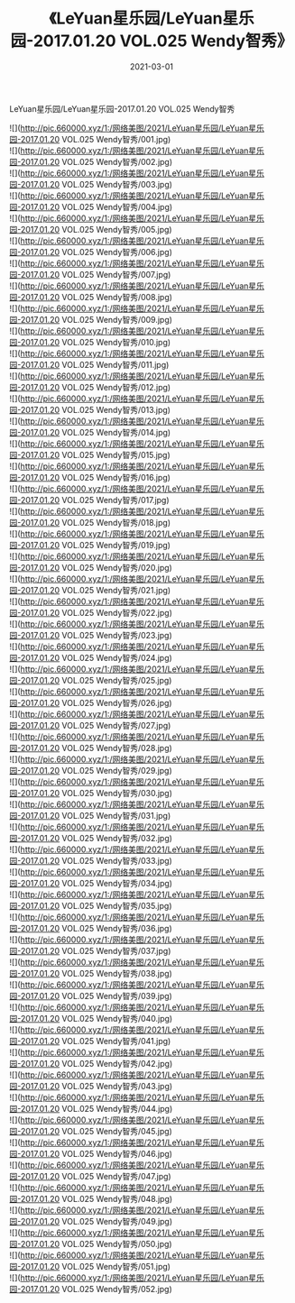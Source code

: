 ﻿---
layout: post
title:  《LeYuan星乐园/LeYuan星乐园-2017.01.20 VOL.025 Wendy智秀》
date:   2021-03-01
img: http://pic.660000.xyz/1:/网络美图/2021/LeYuan星乐园/LeYuan星乐园-2017.01.20 VOL.025 Wendy智秀/000.jpg
categories: [美女, 清纯, 唯美]
---

LeYuan星乐园/LeYuan星乐园-2017.01.20 VOL.025 Wendy智秀

 ![](http://pic.660000.xyz/1:/网络美图/2021/LeYuan星乐园/LeYuan星乐园-2017.01.20 VOL.025 Wendy智秀/001.jpg) <br>![](http://pic.660000.xyz/1:/网络美图/2021/LeYuan星乐园/LeYuan星乐园-2017.01.20 VOL.025 Wendy智秀/002.jpg) <br>![](http://pic.660000.xyz/1:/网络美图/2021/LeYuan星乐园/LeYuan星乐园-2017.01.20 VOL.025 Wendy智秀/003.jpg) <br>![](http://pic.660000.xyz/1:/网络美图/2021/LeYuan星乐园/LeYuan星乐园-2017.01.20 VOL.025 Wendy智秀/004.jpg) <br>![](http://pic.660000.xyz/1:/网络美图/2021/LeYuan星乐园/LeYuan星乐园-2017.01.20 VOL.025 Wendy智秀/005.jpg) <br>![](http://pic.660000.xyz/1:/网络美图/2021/LeYuan星乐园/LeYuan星乐园-2017.01.20 VOL.025 Wendy智秀/006.jpg) <br>![](http://pic.660000.xyz/1:/网络美图/2021/LeYuan星乐园/LeYuan星乐园-2017.01.20 VOL.025 Wendy智秀/007.jpg) <br>![](http://pic.660000.xyz/1:/网络美图/2021/LeYuan星乐园/LeYuan星乐园-2017.01.20 VOL.025 Wendy智秀/008.jpg) <br>![](http://pic.660000.xyz/1:/网络美图/2021/LeYuan星乐园/LeYuan星乐园-2017.01.20 VOL.025 Wendy智秀/009.jpg) <br>![](http://pic.660000.xyz/1:/网络美图/2021/LeYuan星乐园/LeYuan星乐园-2017.01.20 VOL.025 Wendy智秀/010.jpg) <br>![](http://pic.660000.xyz/1:/网络美图/2021/LeYuan星乐园/LeYuan星乐园-2017.01.20 VOL.025 Wendy智秀/011.jpg) <br>![](http://pic.660000.xyz/1:/网络美图/2021/LeYuan星乐园/LeYuan星乐园-2017.01.20 VOL.025 Wendy智秀/012.jpg) <br>![](http://pic.660000.xyz/1:/网络美图/2021/LeYuan星乐园/LeYuan星乐园-2017.01.20 VOL.025 Wendy智秀/013.jpg) <br>![](http://pic.660000.xyz/1:/网络美图/2021/LeYuan星乐园/LeYuan星乐园-2017.01.20 VOL.025 Wendy智秀/014.jpg) <br>![](http://pic.660000.xyz/1:/网络美图/2021/LeYuan星乐园/LeYuan星乐园-2017.01.20 VOL.025 Wendy智秀/015.jpg) <br>![](http://pic.660000.xyz/1:/网络美图/2021/LeYuan星乐园/LeYuan星乐园-2017.01.20 VOL.025 Wendy智秀/016.jpg) <br>![](http://pic.660000.xyz/1:/网络美图/2021/LeYuan星乐园/LeYuan星乐园-2017.01.20 VOL.025 Wendy智秀/017.jpg) <br>![](http://pic.660000.xyz/1:/网络美图/2021/LeYuan星乐园/LeYuan星乐园-2017.01.20 VOL.025 Wendy智秀/018.jpg) <br>![](http://pic.660000.xyz/1:/网络美图/2021/LeYuan星乐园/LeYuan星乐园-2017.01.20 VOL.025 Wendy智秀/019.jpg) <br>![](http://pic.660000.xyz/1:/网络美图/2021/LeYuan星乐园/LeYuan星乐园-2017.01.20 VOL.025 Wendy智秀/020.jpg) <br>![](http://pic.660000.xyz/1:/网络美图/2021/LeYuan星乐园/LeYuan星乐园-2017.01.20 VOL.025 Wendy智秀/021.jpg) <br>![](http://pic.660000.xyz/1:/网络美图/2021/LeYuan星乐园/LeYuan星乐园-2017.01.20 VOL.025 Wendy智秀/022.jpg) <br>![](http://pic.660000.xyz/1:/网络美图/2021/LeYuan星乐园/LeYuan星乐园-2017.01.20 VOL.025 Wendy智秀/023.jpg) <br>![](http://pic.660000.xyz/1:/网络美图/2021/LeYuan星乐园/LeYuan星乐园-2017.01.20 VOL.025 Wendy智秀/024.jpg) <br>![](http://pic.660000.xyz/1:/网络美图/2021/LeYuan星乐园/LeYuan星乐园-2017.01.20 VOL.025 Wendy智秀/025.jpg) <br>![](http://pic.660000.xyz/1:/网络美图/2021/LeYuan星乐园/LeYuan星乐园-2017.01.20 VOL.025 Wendy智秀/026.jpg) <br>![](http://pic.660000.xyz/1:/网络美图/2021/LeYuan星乐园/LeYuan星乐园-2017.01.20 VOL.025 Wendy智秀/027.jpg) <br>![](http://pic.660000.xyz/1:/网络美图/2021/LeYuan星乐园/LeYuan星乐园-2017.01.20 VOL.025 Wendy智秀/028.jpg) <br>![](http://pic.660000.xyz/1:/网络美图/2021/LeYuan星乐园/LeYuan星乐园-2017.01.20 VOL.025 Wendy智秀/029.jpg) <br>![](http://pic.660000.xyz/1:/网络美图/2021/LeYuan星乐园/LeYuan星乐园-2017.01.20 VOL.025 Wendy智秀/030.jpg) <br>![](http://pic.660000.xyz/1:/网络美图/2021/LeYuan星乐园/LeYuan星乐园-2017.01.20 VOL.025 Wendy智秀/031.jpg) <br>![](http://pic.660000.xyz/1:/网络美图/2021/LeYuan星乐园/LeYuan星乐园-2017.01.20 VOL.025 Wendy智秀/032.jpg) <br>![](http://pic.660000.xyz/1:/网络美图/2021/LeYuan星乐园/LeYuan星乐园-2017.01.20 VOL.025 Wendy智秀/033.jpg) <br>![](http://pic.660000.xyz/1:/网络美图/2021/LeYuan星乐园/LeYuan星乐园-2017.01.20 VOL.025 Wendy智秀/034.jpg) <br>![](http://pic.660000.xyz/1:/网络美图/2021/LeYuan星乐园/LeYuan星乐园-2017.01.20 VOL.025 Wendy智秀/035.jpg) <br>![](http://pic.660000.xyz/1:/网络美图/2021/LeYuan星乐园/LeYuan星乐园-2017.01.20 VOL.025 Wendy智秀/036.jpg) <br>![](http://pic.660000.xyz/1:/网络美图/2021/LeYuan星乐园/LeYuan星乐园-2017.01.20 VOL.025 Wendy智秀/037.jpg) <br>![](http://pic.660000.xyz/1:/网络美图/2021/LeYuan星乐园/LeYuan星乐园-2017.01.20 VOL.025 Wendy智秀/038.jpg) <br>![](http://pic.660000.xyz/1:/网络美图/2021/LeYuan星乐园/LeYuan星乐园-2017.01.20 VOL.025 Wendy智秀/039.jpg) <br>![](http://pic.660000.xyz/1:/网络美图/2021/LeYuan星乐园/LeYuan星乐园-2017.01.20 VOL.025 Wendy智秀/040.jpg) <br>![](http://pic.660000.xyz/1:/网络美图/2021/LeYuan星乐园/LeYuan星乐园-2017.01.20 VOL.025 Wendy智秀/041.jpg) <br>![](http://pic.660000.xyz/1:/网络美图/2021/LeYuan星乐园/LeYuan星乐园-2017.01.20 VOL.025 Wendy智秀/042.jpg) <br>![](http://pic.660000.xyz/1:/网络美图/2021/LeYuan星乐园/LeYuan星乐园-2017.01.20 VOL.025 Wendy智秀/043.jpg) <br>![](http://pic.660000.xyz/1:/网络美图/2021/LeYuan星乐园/LeYuan星乐园-2017.01.20 VOL.025 Wendy智秀/044.jpg) <br>![](http://pic.660000.xyz/1:/网络美图/2021/LeYuan星乐园/LeYuan星乐园-2017.01.20 VOL.025 Wendy智秀/045.jpg) <br>![](http://pic.660000.xyz/1:/网络美图/2021/LeYuan星乐园/LeYuan星乐园-2017.01.20 VOL.025 Wendy智秀/046.jpg) <br>![](http://pic.660000.xyz/1:/网络美图/2021/LeYuan星乐园/LeYuan星乐园-2017.01.20 VOL.025 Wendy智秀/047.jpg) <br>![](http://pic.660000.xyz/1:/网络美图/2021/LeYuan星乐园/LeYuan星乐园-2017.01.20 VOL.025 Wendy智秀/048.jpg) <br>![](http://pic.660000.xyz/1:/网络美图/2021/LeYuan星乐园/LeYuan星乐园-2017.01.20 VOL.025 Wendy智秀/049.jpg) <br>![](http://pic.660000.xyz/1:/网络美图/2021/LeYuan星乐园/LeYuan星乐园-2017.01.20 VOL.025 Wendy智秀/050.jpg) <br>![](http://pic.660000.xyz/1:/网络美图/2021/LeYuan星乐园/LeYuan星乐园-2017.01.20 VOL.025 Wendy智秀/051.jpg) <br>![](http://pic.660000.xyz/1:/网络美图/2021/LeYuan星乐园/LeYuan星乐园-2017.01.20 VOL.025 Wendy智秀/052.jpg) <br>